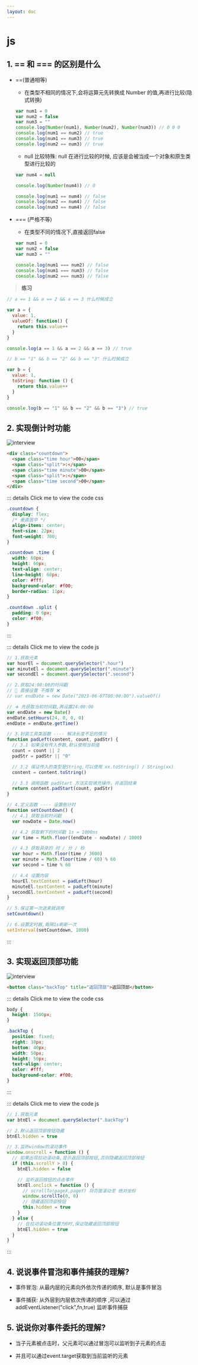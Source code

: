 ```yaml
---
layout: doc
---
```


# js


## 1. == 和 === 的区别是什么

  - ==(普通相等) 
  
    - 在类型不相同的情况下,会将运算元先转换成 Number 的值,再进行比较(隐式转换)
    
    ```js
    var num1 = 0
    var num2 = false
    var num3 = ""
    console.log(Number(num1), Number(num2), Number(num3)) // 0 0 0
    console.log(num1 == num2) // true
    console.log(num1 == num3) // true
    console.log(num2 == num3) // true
    ```
    - null ⽐较特殊: null 在进⾏⽐较的时候, 应该是会被当成⼀个对象和原⽣类型进⾏⽐较的

    ```js
    var num4 = null

    console.log(Number(num4)) // 0

    console.log(num1 == num4) // false
    console.log(num2 == num4) // false
    console.log(num3 == num4) // false
    ```

  - === (严格不等)
  
    - 在类型不同的情况下,直接返回false

    ```js
    var num1 = 0
    var num2 = false
    var num3 = ""

    console.log(num1 === num2) // false
    console.log(num1 === num3) // false
    console.log(num2 === num3) // false
    ```
  
  > **练习**

  ```js
  // a == 1 && a == 2 && a == 3 什么时候成立

  var a = {
    value: 1,
    valueOf: function() {
      return this.value++
    }
  }

  console.log(a == 1 && a == 2 && a == 3) // true

  // b == "1" && b == "2" && b == "3" 什么时候成立

  var b = {
    value: 1,
    toString: function () {
      return this.value++
    }
  }

  console.log(b == "1" && b == "2" && b == "3") // true
  ```
## 2. 实现倒计时功能

  ![interview](/interview_js_01.png)

  ```html
  <div class="countdown">
    <span class="time hour">00</span>
    <span class="split">:</span>
    <span class="time minute">00</span>
    <span class="split">:</span>
    <span class="time second">00</span>
  </div>
  ```

  ::: details Click me to view the code css
  ```css
  .countdown {
    display: flex;
    /* 垂直居中 */
    align-items: center;
    font-size: 22px;
    font-weight: 700;
  }

  .countdown .time {
    width: 60px;
    height: 60px;
    text-align: center;
    line-height: 60px;
    color: #fff;
    background-color: #f00;
    border-radius: 11px;
  }

  .countdown .split {
    padding: 0 6px;
    color: #f00;
  }
  ```
  :::

  ::: details Click me to view the code js
  ```js
  // 1.获取元素
  var hourEl = document.querySelector(".hour")
  var minuteEl = document.querySelector(".minute")
  var secondEl = document.querySelector(".second")

  // 2.获取24:00:00的时间戳
  // 🚚 直接设置 不推荐 ❌
  // var endDate = new Date("2023-06-07T00:00:00").valueOf()

  // ✈️ 先获取当前时间戳,再设置24:00:00
  var endDate = new Date()
  endDate.setHours(24, 0, 0, 0)
  endDate = endDate.getTime()

  // 3.封装工具类函数 ---- 解决长度不足的情况
  function padLeft(content, count, padStr) {
    // 3.1 如果没有传入参数,默认使用当前值
    count = count || 2
    padStr = padStr || "0"

    // 3.2 保证传入的类型是String,可以使用 xx.toString() / String(xx)
    content = content.toString()

    // 3.3 调用函数 padStart 方法实现填充操作，并返回结果
    return content.padStart(count, padStr)
  }

  // 4.定义函数 ---- 设置倒计时
  function setCountdown() {
    // 4.1 获取当前时间戳
    var nowDate = Date.now()

    // 4.2 获取剩下的时间戳 1s = 1000ns
    var time = Math.floor((endDate - nowDate) / 1000)

    // 4.3 获取具体的 时 / 分 / 秒
    var hour = Math.floor(time / 3600)
    var minute = Math.floor(time / 60) % 60
    var second = time % 60

    // 4.4 设置内容
    hourEl.textContent = padLeft(hour)
    minuteEl.textContent = padLeft(minute)
    secondEl.textContent = padLeft(second)
  }

  // 5.保证第一次进来就调用
  setCountdown()

  // 6.设置定时器,每隔1s刷新一次
  setInterval(setCountdown, 1000)
  ```
  :::

## 3. 实现返回顶部功能

  ![interview](/interview_js_02.png)

  ```html
  <button class="backTop" title="返回顶部">返回顶部</button>
  ```

  ::: details Click me to view the code css
  ```css
  body {
    height: 1500px;
  }

  .backTop {
    position: fixed;
    right: 10px;
    bottom: 40px;
    width: 50px;
    height: 50px;
    text-align: center;
    color: #fff;
    background-color: #f00;
  }
  ```
  :::

  ::: details Click me to view the code js
  ```js
  // 1.获取元素
  var btnEl = document.querySelector(".backTop")

  // 2.默认返回顶部按钮隐藏
  btnEl.hidden = true

  // 3.监听window的滚动事件
  window.onscroll = function () {
    // 如果出现拉动滚动条,显示返回顶部按钮,否则隐藏返回顶部按钮
    if (this.scrollY > 0) {
      btnEl.hidden = false

      // 监听返回按钮的点击事件
      btnEl.onclick = function () {
        // scrollTo(pageX,pageY) 将页面滚动至 绝对坐标
        window.scrollTo(0, 0)
        // 隐藏返回顶部按钮
        this.hidden = true
      }
    } else {
      // 在拉动滚动条位置为0时,保证隐藏返回顶部按钮
      btnEl.hidden = true
    }
  }
  ```
  :::

## 4. 说说事件冒泡和事件捕获的理解?

  - 事件冒泡: 从最内层的元素向外依次传递的顺序, 默认是事件冒泡

  - 事件捕获: 从外层到内层依次传递的顺序 ,可以通过addEventListener("click",fn,true) 监听事件捕获

## 5. 说说你对事件委托的理解?

  - 当子元素被点击时，父元素可以通过冒泡可以监听到子元素的点击
  
  - 并且可以通过event.target获取到当前监听的元素
